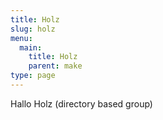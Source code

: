 ```yaml
---
title: Holz
slug: holz
menu: 
  main:
    title: Holz
    parent: make
type: page
---
```


Hallo Holz (directory based group)